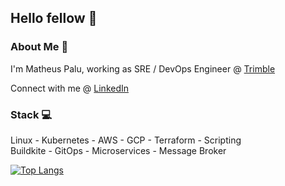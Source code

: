 <h2>Hello fellow 👋</h2>

<h3>About Me 💼</h3>

I'm Matheus Palu, working as SRE / DevOps Engineer @ [Trimble](https://www.trimble.com)

Connect with me @ [LinkedIn](https://br.linkedin.com/in/matheuspalu)

<h3>Stack 💻</h3>

Linux - Kubernetes - AWS - GCP - Terraform - Scripting </br> Buildkite - GitOps - Microservices - Message Broker

[![Top Langs](https://github-readme-stats.vercel.app/api/top-langs/?username=mpalu&layout=compact)](https://github.com/mpalu/github-readme-stats)
